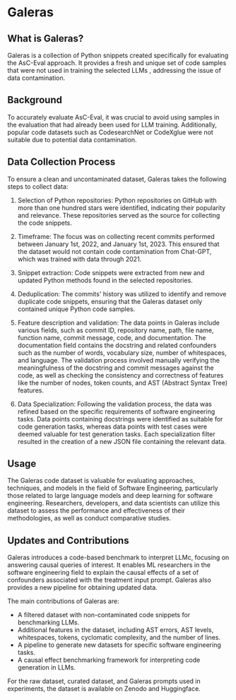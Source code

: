 # Galeras

## What is Galeras?

Galeras is a collection of Python snippets created specifically for evaluating the AsC-Eval approach. It provides a fresh and unique set of code samples that were not used in training the selected LLMs , addressing the issue of data contamination.

## Background

To accurately evaluate AsC-Eval, it was crucial to avoid using samples in the evaluation that had already been used for LLM training. Additionally, popular code datasets such as CodesearchNet or CodeXglue were not suitable due to potential data contamination.

## Data Collection Process

To ensure a clean and uncontaminated dataset, Galeras takes the following steps to collect data:

1. Selection of Python repositories: Python repositories on GitHub with more than one hundred stars were identified, indicating their popularity and relevance. These repositories served as the source for collecting the code snippets.

2. Timeframe: The focus was on collecting recent commits performed between January 1st, 2022, and January 1st, 2023. This ensured that the dataset would not contain code contamination from Chat-GPT, which was trained with data through 2021.

3. Snippet extraction: Code snippets were extracted from new and updated Python methods found in the selected repositories.

4. Deduplication: The commits' history was utilized to identify and remove duplicate code snippets, ensuring that the Galeras dataset only contained unique Python code samples.

5. Feature description and validation: The data points in Galeras include various fields, such as commit ID, repository name, path, file name, function name, commit message, code, and documentation. The documentation field contains the docstring and related confounders such as the number of words, vocabulary size, number of whitespaces, and language. The validation process involved manually verifying the meaningfulness of the docstring and commit messages against the code, as well as checking the consistency and correctness of features like the number of nodes, token counts, and AST (Abstract Syntax Tree) features.

6. Data Specialization: Following the validation process, the data was refined based on the specific requirements of software engineering tasks. Data points containing docstrings were identified as suitable for code generation tasks, whereas data points with test cases were deemed valuable for test generation tasks. Each specialization filter resulted in the creation of a new JSON file containing the relevant data.

## Usage

The Galeras code dataset is valuable for evaluating approaches, techniques, and models in the field of Software Engineering, particularly those related to large language models and deep learning for software engineering. Researchers, developers, and data scientists can utilize this dataset to assess the performance and effectiveness of their methodologies, as well as conduct comparative studies.

## Updates and Contributions

Galeras introduces a code-based benchmark to interpret LLMc, focusing on answering causal queries of interest. It enables ML researchers in the software engineering field to explain the causal effects of a set of confounders associated with the treatment input prompt. Galeras also provides a new pipeline for obtaining updated data.

The main contributions of Galeras are:

- A filtered dataset with non-contaminated code snippets for benchmarking LLMs.
- Additional features in the dataset, including AST errors, AST levels, whitespaces, tokens, cyclomatic complexity, and the number of lines.
- A pipeline to generate new datasets for specific software engineering tasks.
- A causal effect benchmarking framework for interpreting code generation in LLMs.

For the raw dataset, curated dataset, and Galeras prompts used in experiments, the dataset is available on Zenodo and Huggingface.